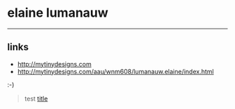 # elaine lumanauw
---

## links

- http://mytinydesigns.com
- http://mytinydesigns.com/aau/wnm608/lumanauw.elaine/index.html

:-)

> test
[title](https://mytinydesigns.com/)
